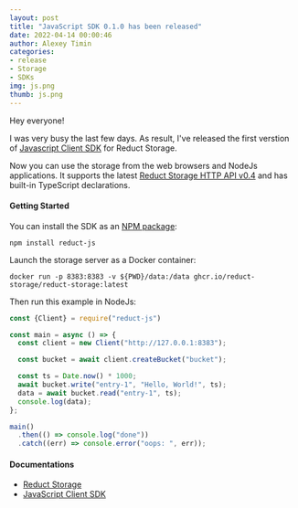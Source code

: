 ```yaml
---
layout: post 
title: "JavaScript SDK 0.1.0 has been released"
date: 2022-04-14 00:00:46 
author: Alexey Timin 
categories:
- release
- Storage
- SDKs
img: js.png
thumb: js.png
---
```

Hey everyone!

I was very busy the last few days. As result, I've released the first verstion of 
[Javascript Client SDK](https://github.com/reduct-storage/reduct-js) for
Reduct Storage. 

Now you can use the storage from the web browsers and NodeJs
applications. It supports the latest [Reduct Storage HTTP API v0.4](https://docs.reduct-storage.dev/http-api)
and has built-in TypeScript declarations. 

<!--more-->

#### Getting Started

You can install the SDK as an [NPM package](https://www.npmjs.com/package/reduct-js):

```
npm install reduct-js
```

Launch the storage server as a Docker container:

```
docker run -p 8383:8383 -v ${PWD}/data:/data ghcr.io/reduct-storage/reduct-storage:latest
```

Then run this example in NodeJs:

```javascript
const {Client} = require("reduct-js")

const main = async () => {
  const client = new Client("http://127.0.0.1:8383");

  const bucket = await client.createBucket("bucket");

  const ts = Date.now() * 1000;
  await bucket.write("entry-1", "Hello, World!", ts);
  data = await bucket.read("entry-1", ts);
  console.log(data);
};

main()
  .then(() => console.log("done"))
  .catch((err) => console.error("oops: ", err));
```

#### Documentations

* [Reduct Storage][1]
* [JavaScript Client SDK][2]

[1]:(https://docs.reduct-storage.dev)
[2]:(https://reduct-js.readthedocs.io/en/latest/)
